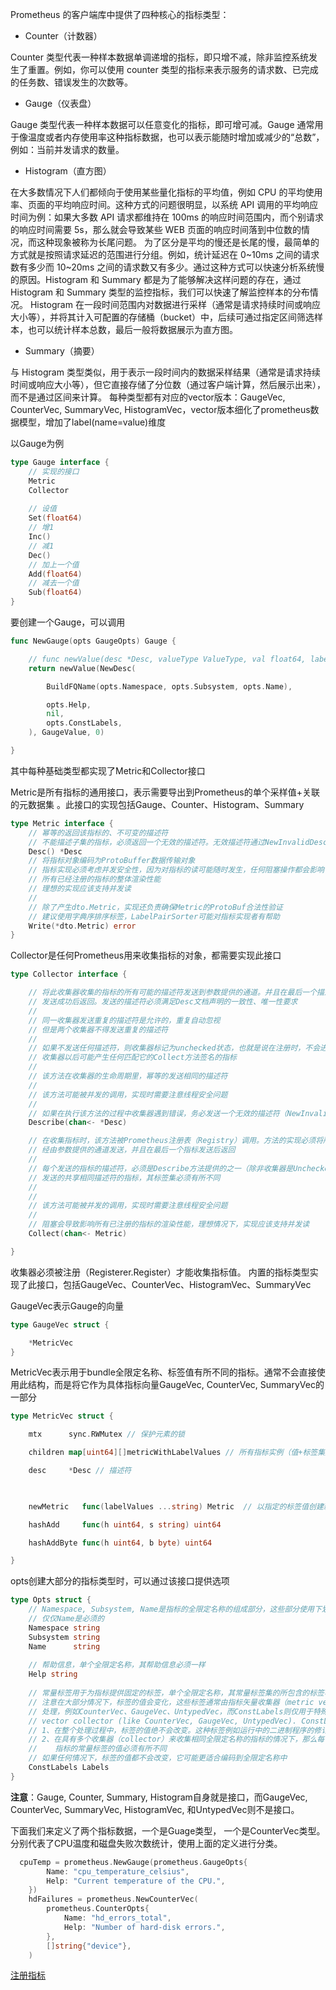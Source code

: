 Prometheus 的客户端库中提供了四种核心的指标类型：
* Counter（计数器）

Counter 类型代表一种样本数据单调递增的指标，即只增不减，除非监控系统发生了重置。例如，你可以使用 counter 类型的指标来表示服务的请求数、已完成的任务数、错误发生的次数等。

* Gauge（仪表盘）

Gauge 类型代表一种样本数据可以任意变化的指标，即可增可减。Gauge 通常用于像温度或者内存使用率这种指标数据，也可以表示能随时增加或减少的“总数”，例如：当前并发请求的数量。

* Histogram（直方图）

在大多数情况下人们都倾向于使用某些量化指标的平均值，例如 CPU 的平均使用率、页面的平均响应时间。这种方式的问题很明显，以系统 API 调用的平均响应时间为例：如果大多数 API 请求都维持在 100ms 的响应时间范围内，而个别请求的响应时间需要 5s，那么就会导致某些 WEB 页面的响应时间落到中位数的情况，而这种现象被称为长尾问题。
为了区分是平均的慢还是长尾的慢，最简单的方式就是按照请求延迟的范围进行分组。例如，统计延迟在 0~10ms 之间的请求数有多少而 10~20ms 之间的请求数又有多少。通过这种方式可以快速分析系统慢的原因。Histogram 和 Summary 都是为了能够解决这样问题的存在，通过 Histogram 和 Summary 类型的监控指标，我们可以快速了解监控样本的分布情况。
Histogram 在一段时间范围内对数据进行采样（通常是请求持续时间或响应大小等），并将其计入可配置的存储桶（bucket）中，后续可通过指定区间筛选样本，也可以统计样本总数，最后一般将数据展示为直方图。

* Summary（摘要）

与 Histogram 类型类似，用于表示一段时间内的数据采样结果（通常是请求持续时间或响应大小等），但它直接存储了分位数（通过客户端计算，然后展示出来），而不是通过区间来计算。
每种类型都有对应的vector版本：GaugeVec, CounterVec, SummaryVec, HistogramVec，vector版本细化了prometheus数据模型，增加了label(name=value)维度

以Gauge为例

```go
type Gauge interface {
    // 实现的接口
    Metric
    Collector
 
    // 设值
    Set(float64)
    // 增1
    Inc()
    // 减1
    Dec()
    // 加上一个值
    Add(float64)
    // 减去一个值
    Sub(float64)
}
```
要创建一个Gauge，可以调用
```go
func NewGauge(opts GaugeOpts) Gauge {

    // func newValue(desc *Desc, valueType ValueType, val float64, labelValues ...string) *value
    return newValue(NewDesc(

        BuildFQName(opts.Namespace, opts.Subsystem, opts.Name),

        opts.Help,
        nil,
        opts.ConstLabels,
    ), GaugeValue, 0)

}
```
其中每种基础类型都实现了Metric和Collector接口

Metric是所有指标的通用接口，表示需要导出到Prometheus的单个采样值+关联的元数据集 。此接口的实现包括Gauge、Counter、Histogram、Summary

```go
type Metric interface {
    // 幂等的返回该指标的、不可变的描述符
    // 不能描述子集的指标，必须返回一个无效的描述符。无效描述符通过NewInvalidDesc创建
    Desc() *Desc
    // 将指标对象编码为ProtoBuffer数据传输对象
    // 指标实现必须考虑并发安全性，因为对指标的读可能随时发生，任何阻塞操作都会影响
    // 所有已经注册的指标的整体渲染性能
    // 理想的实现应该支持并发读
    //
    // 除了产生dto.Metric，实现还负责确保Metric的ProtoBuf合法性验证
    // 建议使用字典序排序标签，LabelPairSorter可能对指标实现者有帮助
    Write(*dto.Metric) error
}
```
Collector是任何Prometheus用来收集指标的对象，都需要实现此接口
```go
type Collector interface {

    // 将此收集器收集的指标的所有可能的描述符发送到参数提供的通道。并且在最后一个描述符
    // 发送成功后返回。发送的描述符必须满足Desc文档声明的一致性、唯一性要求
    //
    // 同一收集器发送重复的描述符是允许的，重复自动忽视
    // 但是两个收集器不得发送重复的描述符
    //
    // 如果不发送任何描述符，则收集器标记为unchecked状态，也就是说在注册时，不会进行任何检查
    // 收集器以后可能产生任何匹配它的Collect方法签名的指标
    //
    // 该方法在收集器的生命周期里，幂等的发送相同的描述符
    //
    // 该方法可能被并发的调用，实现时需要注意线程安全问题
    //
    // 如果在执行该方法的过程中收集器遇到错误，务必发送一个无效的描述符（NewInvalidDesc）来提示注册表
    Describe(chan<- *Desc)

    // 在收集指标时，该方法被Prometheus注册表（Registry）调用。方法的实现必须将所有它收集到的指标
    // 经由参数提供的通道发送，并且在最后一个指标发送后返回
    //
    // 每个发送的指标的描述符，必须是Describe方法提供的之一（除非收集器是Unchecked）
    // 发送的共享相同描述符的指标，其标签集必须有所不同
    //
    //
    // 该方法可能被并发的调用，实现时需要注意线程安全问题
    //
    // 阻塞会导致影响所有已注册的指标的渲染性能，理想情况下，实现应该支持并发读
    Collect(chan<- Metric)

}
``` 
收集器必须被注册（Registerer.Register）才能收集指标值。
内置的指标类型实现了此接口，包括GaugeVec、CounterVec、HistogramVec、SummaryVec

GaugeVec表示Gauge的向量
```go
type GaugeVec struct {

    *MetricVec
}
```
MetricVec表示用于bundle全限定名称、标签值有所不同的指标。通常不会直接使用此结构，而是将它作为具体指标向量GaugeVec, CounterVec, SummaryVec的一部分
```go
type MetricVec struct {

    mtx      sync.RWMutex // 保护元素的锁

    children map[uint64][]metricWithLabelValues // 所有指标实例（值+标签集）

    desc     *Desc // 描述符

 

    newMetric   func(labelValues ...string) Metric  // 以指定的标签值创建新指标

    hashAdd     func(h uint64, s string) uint64

    hashAddByte func(h uint64, b byte) uint64

}
```
opts创建大部分的指标类型时，可以通过该接口提供选项
```go
type Opts struct {
    // Namespace, Subsystem, Name是指标的全限定名称的组成部分，这些部分使用下划线连接
    // 仅仅Name是必须的
    Namespace string
    Subsystem string
    Name      string
 
    // 帮助信息，单个全限定名称，其帮助信息必须一样
    Help string
 
    // 常量标签用于为指标提供固定的标签，单个全限定名称，其常量标签集的所包含的标签名必须一致
    // 注意在大部分情况下，标签的值会变化，这些标签通常由指标矢量收集器（metric vector collector）来
    // 处理，例如CounterVec、GaugeVec、UntypedVec，而ConstLabels则仅用于特殊情况，例如：
    // vector collector (like CounterVec, GaugeVec, UntypedVec). ConstLabels
    // 1、在整个处理过程中，标签的值绝不会改变。这种标签例如运行中的二进制程序的修订版号
    // 2、在具有多个收集器（collector）来收集相同全限定名称的指标的情况下，那么每个收集器收集的
    //    指标的常量标签的值必须有所不同
    // 如果任何情况下，标签的值都不会改变，它可能更适合编码到全限定名称中
    ConstLabels Labels
}
```
**注意**：Gauge, Counter, Summary, Histogram自身就是接口，而GaugeVec, CounterVec, SummaryVec, HistogramVec, 和UntypedVec则不是接口。

下面我们来定义了两个指标数据，一个是Guage类型， 一个是CounterVec类型。分别代表了CPU温度和磁盘失败次数统计，使用上面的定义进行分类。
```go
  cpuTemp = prometheus.NewGauge(prometheus.GaugeOpts{
        Name: "cpu_temperature_celsius",
        Help: "Current temperature of the CPU.",
    })
    hdFailures = prometheus.NewCounterVec(
        prometheus.CounterOpts{
            Name: "hd_errors_total",
            Help: "Number of hard-disk errors.",
        },
        []string{"device"},
    )
```
[注册指标](RegiMetric.md)




